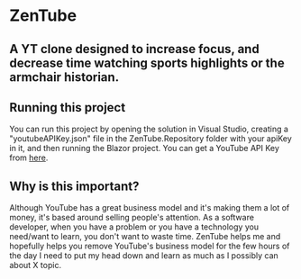 # ZenTube
## A YT clone designed to increase focus, and decrease time watching sports highlights or the armchair historian. <br>
## Running this project
You can run this project by opening the solution in Visual Studio, creating a "youtubeAPIKey.json" file in the ZenTube.Repository folder with your apiKey in it, and then running the Blazor project.
You can get a YouTube API Key from [here](https://developers.google.com/youtube/v3/getting-started). <br>
## Why is this important?
Although YouTube has a great business model and it's making them a lot of money, it's based around selling people's attention. As a software developer, when you have a problem or you have a technology you need/want to learn, you don't want to waste time.
ZenTube helps me and hopefully helps you remove YouTube's business model for the few hours of the day I need to put my head down and learn as much as I possibly can about X topic.
